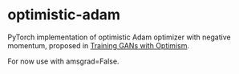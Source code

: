 # optimistic-adam
PyTorch implementation of optimistic Adam optimizer with negative momentum, proposed in [Training GANs with Optimism](https://arxiv.org/pdf/1711.00141.pdf).

For now use with amsgrad=False.

